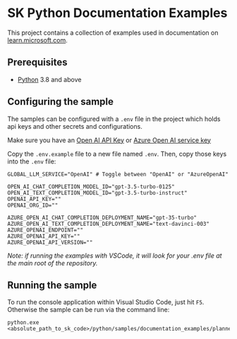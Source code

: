 # SK Python Documentation Examples

This project contains a collection of examples used in documentation on [learn.microsoft.com](https://learn.microsoft.com/en-us/semantic-kernel/).

## Prerequisites

- [Python](https://www.python.org/downloads/) 3.8 and above

## Configuring the sample

The samples can be configured with a `.env` file in the project which holds api keys and other secrets and configurations.

Make sure you have an
[Open AI API Key](https://platform.openai.com) or
[Azure Open AI service key](https://azure.microsoft.com/en-us/products/ai-services/openai-service)

Copy the `.env.example` file to a new file named `.env`. Then, copy those keys into the `.env` file:

```
GLOBAL_LLM_SERVICE="OpenAI" # Toggle between "OpenAI" or "AzureOpenAI"

OPEN_AI_CHAT_COMPLETION_MODEL_ID="gpt-3.5-turbo-0125"
OPEN_AI_TEXT_COMPLETION_MODEL_ID="gpt-3.5-turbo-instruct"
OPENAI_API_KEY=""
OPENAI_ORG_ID=""

AZURE_OPEN_AI_CHAT_COMPLETION_DEPLOYMENT_NAME="gpt-35-turbo"
AZURE_OPEN_AI_TEXT_COMPLETION_DEPLOYMENT_NAME="text-davinci-003"
AZURE_OPENAI_ENDPOINT=""
AZURE_OPENAI_API_KEY=""
AZURE_OPENAI_API_VERSION=""
```

_Note: if running the examples with VSCode, it will look for your .env file at the main root of the repository._

## Running the sample

To run the console application within Visual Studio Code, just hit `F5`.
Otherwise the sample can be run via the command line:

```
python.exe <absolute_path_to_sk_code>/python/samples/documentation_examples/planner.py
```
